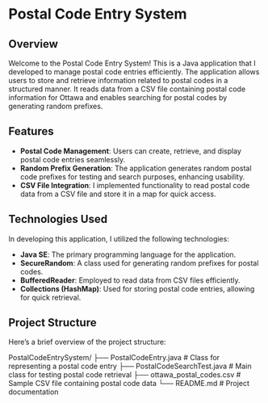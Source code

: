# Postal Code Entry System

## Overview

Welcome to the Postal Code Entry System! This is a Java application that I developed to manage postal code entries efficiently. The application allows users to store and retrieve information related to postal codes in a structured manner. It reads data from a CSV file containing postal code information for Ottawa and enables searching for postal codes by generating random prefixes.

## Features

- **Postal Code Management**: Users can create, retrieve, and display postal code entries seamlessly.
- **Random Prefix Generation**: The application generates random postal code prefixes for testing and search purposes, enhancing usability.
- **CSV File Integration**: I implemented functionality to read postal code data from a CSV file and store it in a map for quick access.

## Technologies Used

In developing this application, I utilized the following technologies:

- **Java SE**: The primary programming language for the application.
- **SecureRandom**: A class used for generating random prefixes for postal codes.
- **BufferedReader**: Employed to read data from CSV files efficiently.
- **Collections (HashMap)**: Used for storing postal code entries, allowing for quick retrieval.

## Project Structure

Here’s a brief overview of the project structure:

PostalCodeEntrySystem/
├── PostalCodeEntry.java        # Class for representing a postal code entry
├── PostalCodeSearchTest.java    # Main class for testing postal code retrieval
├── ottawa_postal_codes.csv      # Sample CSV file containing postal code data
└── README.md                    # Project documentation